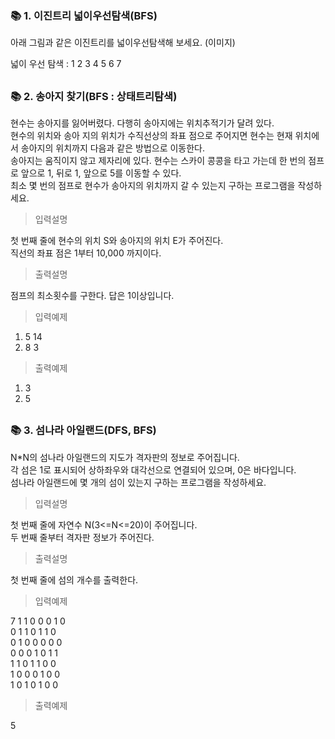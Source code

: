 ### 📚 1. 이진트리 넓이우선탐색(BFS)

아래 그림과 같은 이진트리를 넓이우선탐색해 보세요.
(이미지)

넓이 우선 탐색 : 1 2 3 4 5 6 7

##

### 📚 2. 송아지 찾기(BFS : 상태트리탐색)

현수는 송아지를 잃어버렸다. 다행히 송아지에는 위치추적기가 달려 있다.  
현수의 위치와 송아 지의 위치가 수직선상의 좌표 점으로 주어지면 현수는 현재 위치에서 송아지의 위치까지 다음과 같은 방법으로 이동한다.  
송아지는 움직이지 않고 제자리에 있다. 현수는 스카이 콩콩을 타고 가는데 한 번의 점프로 앞으로 1, 뒤로 1, 앞으로 5를 이동할 수 있다.  
최소 몇 번의 점프로 현수가 송아지의 위치까지 갈 수 있는지 구하는 프로그램을 작성하세요.

> 입력설명

첫 번째 줄에 현수의 위치 S와 송아지의 위치 E가 주어진다.  
직선의 좌표 점은 1부터 10,000 까지이다.

> 출력설명

점프의 최소횟수를 구한다. 답은 1이상입니다.

> 입력예제

1. 5 14
2. 8 3

> 출력예제

1. 3
2. 5

##

### 📚 3. 섬나라 아일랜드(DFS, BFS)

N\*N의 섬나라 아일랜드의 지도가 격자판의 정보로 주어집니다.  
각 섬은 1로 표시되어 상하좌우와 대각선으로 연결되어 있으며, 0은 바다입니다.  
섬나라 아일랜드에 몇 개의 섬이 있는지 구하는 프로그램을 작성하세요.

> 입력설명

첫 번째 줄에 자연수 N(3<=N<=20)이 주어집니다.  
두 번째 줄부터 격자판 정보가 주어진다.

> 출력설명

첫 번째 줄에 섬의 개수를 출력한다.

> 입력예제

7
1 1 0 0 0 1 0  
0 1 1 0 1 1 0  
0 1 0 0 0 0 0  
0 0 0 1 0 1 1  
1 1 0 1 1 0 0  
1 0 0 0 1 0 0  
1 0 1 0 1 0 0

> 출력예제

5

##
